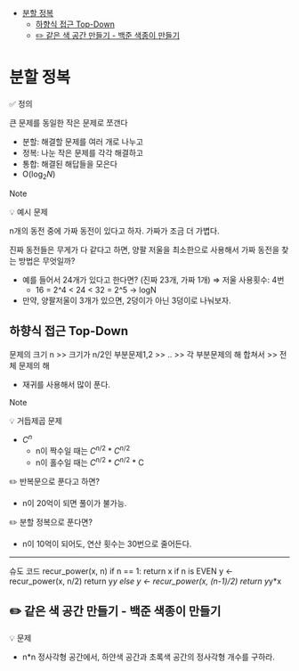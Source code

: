 - [분할 정복](#분할-정복)
  - [하향식 접근 Top-Down](#하향식-접근-top-down)
  - [✏️ 같은 색 공간 만들기 - 백준 색종이 만들기](#️-같은-색-공간-만들기---백준-색종이-만들기)


# 분할 정복 

✅ 정의

큰 문제를 동일한 작은 문제로 쪼갠다 
- 분할: 해결할 문제를 여러 개로 나누고
- 정복: 나눈 작은 문제를 각각 해결하고 
- 통합: 해결된 해답들을 모은다 
- O($\log_{2}{N}$) 

> [!note]
> 💡 예시 문제 
> 
> n개의 동전 중에 가짜 동전이 있다고 하자. 가짜가 조금 더 가볍다. 
> 
> 진짜 동전들은 무게가 다 같다고 하면, 양팔 저울을 최소한으로 사용해서 가짜 동전을 찾는 방법은 무엇일까? 
> 
> - 예를 들어서 24개가 있다고 한다면? (진짜 23개, 가짜 1개) ⇒ 저울 사용횟수: 4번
>     - 16 = 2^4 < 24 < 32 = 2^5 → logN
> - 만약, 양팔저울이 3개가 있으면, 2덩이가 아닌 3덩이로 나눠보자.

## 하향식 접근 Top-Down 
문제의 크기 n >> 크기가 n/2인 부분문제1,2 >> .. >> 각 부분문제의 해 합쳐서 >> 전체 문제의 해 

- 재귀를 사용해서 많이 푼다. 

> [!note]
> 💡 거듭제곱 문제 
> - $C^n$ 
>   - n이 짝수일 때는 $C^{n/2}$ * $C^{n/2}$
>   - n이 홀수일 때는 $C^{n/2}$ * $C^{n/2}$ * C
>
> ✏️ 반복문으로 푼다고 하면? 
> - n이 20억이 되면 풀이가 불가능. 
> 
> ✏️ 분할 정복으로 푼다면? 
> - n이 10억이 되어도, 연산 횟수는 30번으로 줄어든다. 
>
> ---
> 슈도 코드 
> recur_power(x, n)
>   if n == 1: return x
>   if n is EVEN
>       y <- recur_power(x, n/2)
>       return y*y
>   else
>       y <- recur_power(x, (n-1)/2)
>       return y*y*x 

## ✏️ 같은 색 공간 만들기 - 백준 색종이 만들기 

💡 문제
- n*n 정사각형 공간에서, 하얀색 공간과 초록색 공간의 정사각형 개수를 구하라. 